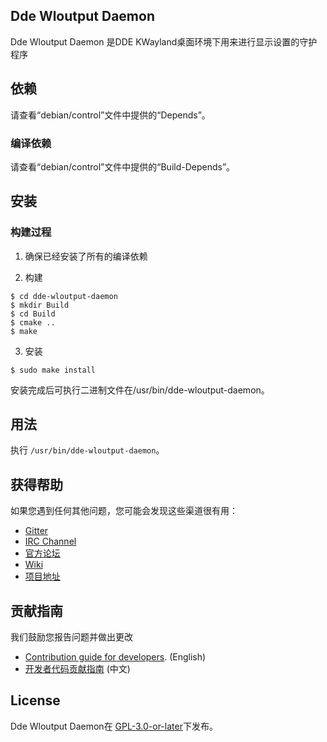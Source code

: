 ## Dde Wloutput Daemon
Dde Wloutput Daemon 是DDE KWayland桌面环境下用来进行显示设置的守护程序

## 依赖
请查看“debian/control”文件中提供的“Depends”。

### 编译依赖
请查看“debian/control”文件中提供的“Build-Depends”。

## 安装

### 构建过程

1. 确保已经安装了所有的编译依赖

2. 构建
```
$ cd dde-wloutput-daemon
$ mkdir Build
$ cd Build
$ cmake ..
$ make
```

3. 安装
```
$ sudo make install
```

安装完成后可执行二进制文件在/usr/bin/dde-wloutput-daemon。

## 用法

执行 `/usr/bin/dde-wloutput-daemon`。

## 获得帮助

如果您遇到任何其他问题，您可能会发现这些渠道很有用：

* [Gitter](https://gitter.im/orgs/linuxdeepin/rooms)
* [IRC Channel](https://webchat.freenode.net/?channels=deepin)
* [官方论坛](https://bbs.deepin.org/)
* [Wiki](https://wiki.deepin.org/)
* [项目地址](https://github.com/linuxdeepin/dde-network-core) 

## 贡献指南

我们鼓励您报告问题并做出更改

* [Contribution guide for developers](https://github.com/linuxdeepin/developer-center/wiki/Contribution-Guidelines-for-Developers-en). (English)
* [开发者代码贡献指南](https://github.com/linuxdeepin/developer-center/wiki/Contribution-Guidelines-for-Developers) (中文)

## License

Dde Wloutput Daemon在 [GPL-3.0-or-later](LICENSE)下发布。
